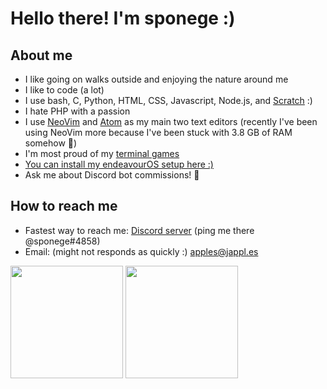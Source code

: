 # Hello there! I'm sponege :)

## About me
- I like going on walks outside and enjoying the nature around me
- I like to code (a lot)
- I use bash, C, Python, HTML, CSS, Javascript, Node.js, and [Scratch](https://scratch.mit.edu/users/Jord4563/) :)
- I hate PHP with a passion
- I use [NeoVim](https://neovim.io/) and [Atom](https://atom.io) as my main two text editors (recently I've been using NeoVim more because I've been stuck with 3.8 GB of RAM somehow 🗿)
- I'm most proud of my [terminal games](https://github.com/sponege/terminal-games)
- [You can install my endeavourOS setup here :)](https://github.com/sponege/dotfiles)
- Ask me about Discord bot commissions! 👀

## How to reach me
- Fastest way to reach me: [Discord server](https://discord.gg/tvaPVHEV3c) (ping me there @sponege#4858)
- Email: (might not responds as quickly :) [apples@jappl.es](mailto:apples@jappl.es)

<!-- [![GitHub Game of Life](https://github4life.herokuapp.com/sponege.gif)](https://github4life.herokuapp.com/sponege) -->

<p>
  <img height="180em" src="https://github-readme-stats.vercel.app/api?username=sponege&theme=tokyonight" />
  <img height="180em" src="https://github-readme-stats-eight-theta.vercel.app/api/top-langs/?username=sponege&layout=compact&exclude_lang=ruby&theme=tokyonight" />
</p>
